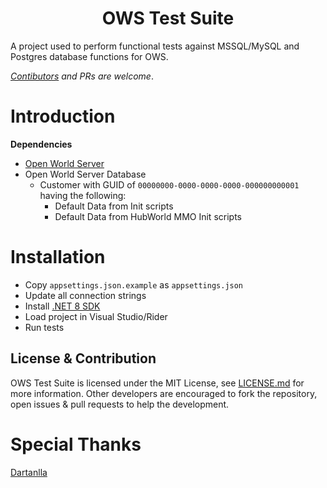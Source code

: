 <h1 align="center">OWS Test Suite</h1>

A project used to perform functional tests against MSSQL/MySQL and Postgres database functions for OWS.

_[Contibutors](#license-contribution) and PRs are welcome_.

# Introduction

**Dependencies**

- [Open World Server](https://github.com/Dartanlla/OWS/)
- Open World Server Database
    - Customer with GUID of `00000000-0000-0000-0000-000000000001` having the following:
        - Default Data from Init scripts
        - Default Data from HubWorld MMO Init scripts

# Installation

- Copy `appsettings.json.example` as `appsettings.json`
- Update all connection strings
- Install [.NET 8 SDK](https://dotnet.microsoft.com/en-us/download/dotnet/thank-you/sdk-8.0.201-windows-x64-installer)
- Load project in Visual Studio/Rider
- Run tests

## License & Contribution

OWS Test Suite is licensed under the MIT License, see [LICENSE.md](LICENSE.md) for more information. Other developers are encouraged to fork the repository, open issues & pull requests to help the development.

# Special Thanks

[Dartanlla](https://github.com/Dartanlla)
